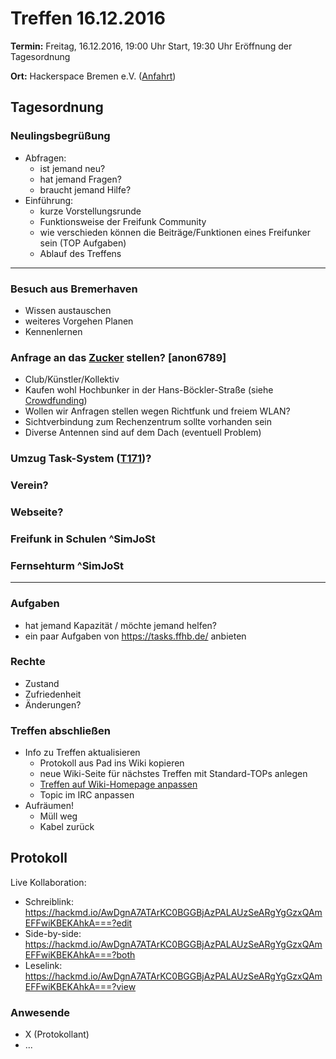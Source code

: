 # Treffen 16.12.2016

**Termin:** Freitag, 16.12.2016, 19:00 Uhr Start, 19:30 Uhr Eröffnung der Tagesordnung

**Ort:** Hackerspace Bremen e.V. ([Anfahrt](https://www.hackerspace-bremen.de/anfahrt/))

## Tagesordnung
### Neulingsbegrüßung
- Abfragen:
    - ist jemand neu?
    - hat jemand Fragen?
    - braucht jemand Hilfe?
- Einführung:
    - kurze Vorstellungsrunde
    - Funktionsweise der Freifunk Community
    - wie verschieden können die Beiträge/Funktionen eines Freifunker sein (TOP Aufgaben)
    - Ablauf des Treffens

---

### Besuch aus Bremerhaven
- Wissen austauschen
- weiteres Vorgehen Planen
- Kennenlernen

### Anfrage an das [Zucker](http://zucker-club.de/) stellen? [anon6789]
- Club/Künstler/Kollektiv
- Kaufen wohl Hochbunker in der Hans-Böckler-Straße (siehe [Crowdfunding](https://www.startnext.com/zuckerbremen))
- Wollen wir Anfragen stellen wegen Richtfunk und freiem WLAN?
- Sichtverbindung zum Rechenzentrum sollte vorhanden sein
- Diverse Antennen sind auf dem Dach (eventuell Problem)

### Umzug Task-System ([T171](https://tasks.ffhb.de/T171))?

### Verein?

### Webseite?

### Freifunk in Schulen ^SimJoSt

### Fernsehturm ^SimJoSt

---

### Aufgaben
- hat jemand Kapazität / möchte jemand helfen?
- ein paar Aufgaben von https://tasks.ffhb.de/ anbieten

### Rechte
- Zustand
- Zufriedenheit
- Änderungen?

### Treffen abschließen
- Info zu Treffen aktualisieren
  - Protokoll aus Pad ins Wiki kopieren
  - neue Wiki-Seite für nächstes Treffen mit Standard-TOPs anlegen
  - [Treffen auf Wiki-Homepage anpassen](Home)
  - Topic im IRC anpassen
- Aufräumen!
  - Müll weg
  - Kabel zurück

## Protokoll
Live Kollaboration:
- Schreiblink: https://hackmd.io/AwDgnA7ATArKC0BGGBjAzPALAUzSeARgYgGzxQAmEFFwiKBEKAhkA===?edit
- Side-by-side: https://hackmd.io/AwDgnA7ATArKC0BGGBjAzPALAUzSeARgYgGzxQAmEFFwiKBEKAhkA===?both
- Leselink: https://hackmd.io/AwDgnA7ATArKC0BGGBjAzPALAUzSeARgYgGzxQAmEFFwiKBEKAhkA===?view

### Anwesende
- X (Protokollant)
- ...